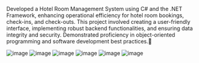 Developed a Hotel Room Management System using C# and the .NET Framework, enhancing operational efficiency for hotel room bookings, check-ins, and check-outs.
This project involved creating a user-friendly interface, implementing robust backend functionalities, and ensuring data integrity and security. Demonstrated proficiency
in object-oriented programming and software development best practices.🎊


![image](https://github.com/user-attachments/assets/8094f4c2-d0c5-4a6f-a9fd-23421c9f180b)
![image](https://github.com/user-attachments/assets/77c23fbf-47fc-46ec-91d2-682ac1864f34)
![image](https://github.com/user-attachments/assets/feeb1165-4f75-49ff-83e1-13dd00832d9c)
![image](https://github.com/user-attachments/assets/9f933418-ebfe-4476-9694-989dcd1ddc95)
![image](https://github.com/user-attachments/assets/7686b71e-0cb4-497e-b5d2-ba9469af0566)
![image](https://github.com/user-attachments/assets/c79730f0-50ac-46ed-acfe-621bf0f8ad93)

